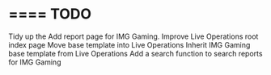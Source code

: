 ====
TODO
====

Tidy up the Add report page for IMG Gaming.
Improve Live Operations root index page
Move base template into Live Operations
Inherit IMG Gaming base template from Live Operations
Add a search function to search reports for IMG Gaming
